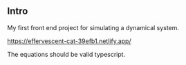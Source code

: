 ## Intro

My first front end project for simulating a dynamical system.

https://effervescent-cat-39efb1.netlify.app/

The equations should be valid typescript.
